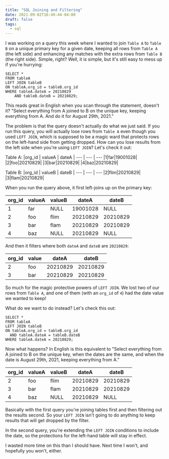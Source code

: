 ```yaml
---
title: "SQL Joining and Filtering"
date: 2021-09-02T16:49:44-04:00
draft: false
tags:
  - sql
---
```


I was working on a query this week where I wanted to join `Table A` to `Table B` on a unique primary key for a given date, keeping all rows from `Table A` (the left side) and enhancing any matches with the extra rows from `Table B` (the right side). Simple, right? Well, it is simple, but it's still easy to mess up if you're hurrying:

```
SELECT *
FROM tableA
LEFT JOIN tableB
ON tableA.org_id = tableB.org_id
WHERE tableA.dateA = 20210829
    AND tableB.dateB = 20210829;
```

This reads great in English when you scan through the statement, doesn't it? "Select everything from A joined to B on the unique key, keeping everything from A. And do it for August 29th, 2021."

The problem is that the query doesn't actually do what we just said. If you run this query, you will actually lose rows from `Table A` even though you used `LEFT JOIN`, which is supposed to be a magic ward that protects rows on the left-hand side from getting dropped. How can you lose results from the left side when you're using `LEFT JOIN`? Let's check it out:

Table A:
|org_id | valueA | dateA |
--- | --- | ---
|1|far|19001028|
|2|foo|20210829|
|3|bar|20210829|
|4|baz|20210829|

Table B:
|org_id | valueB | dateB |
--- | --- | ---
|2|flim|20210829|
|3|flam|20210829|

When you run the query above, it first left-joins up on the primary key:

|org_id | valueA | valueB | dateA | dateB |
--- | --- | --- | --- | ---
|1|far|NULL|19001028| NULL|
|2|foo|flim|20210829| 20210829|
|3|bar|flam|20210829| 20210829|
|4|baz|NULL|20210829| NULL|

And then it filters where both `dateA` and `dateB` are `20210829`:

|org_id | value | dateA | dateB |
--- | --- | --- | ---
|2|foo|20210829| 20210829
|3|bar|20210829| 20210829

So much for the magic protective powers of `LEFT JOIN`. We lost two of our rows from `Table A`, and one of them (with an `org_id` of `4`) had the date value we wanted to keep!

What do we want to do instead? Let's check this out:

```
SELECT *
FROM tableA
LEFT JOIN tableB
ON tableA.org_id = tableB.org_id
  AND tableA.dateA = tableB.dateB
WHERE tableA.dateA = 20210829;
```

Now what happens? In English is this equivalent to "Select everything from A joined to B on the unique key, when the dates are the same, and when the date is August 29th, 2021, keeping everything from A."

|org_id | valueA | valueB | dateA | dateB |
--- | --- | --- | --- | ---
|2|foo|flim|20210829| 20210829
|3|bar|flam|20210829| 20210829
|4|baz|NULL|20210829| NULL

Basically with the first query you're joining tables first and then filtering out the results second. So your `LEFT JOIN` isn't going to do anything to keep results that will get dropped by the filter.

In the second query, you're extending the `LEFT JOIN` conditions to include the date, so the protections for the left-hand table will stay in effect.

I wasted more time on this than I should have. Next time I won't, and hopefully you won't, either.